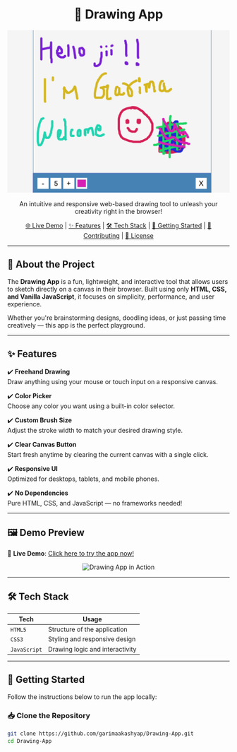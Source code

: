 <h1 align="center">🎨 Drawing App</h1>

<p align="center">
  <img src="app.png" alt="Drawing App Screenshot" width="600">
</p>

<p align="center">
  An intuitive and responsive web-based drawing tool to unleash your creativity right in the browser!  
</p>

<p align="center">
  <a href="https://garimaakashyap.github.io/Drawing-App/">🌐 Live Demo</a> |
  <a href="#features">✨ Features</a> |
  <a href="#tech-stack">🛠️ Tech Stack</a> |
  <a href="#getting-started">🚀 Getting Started</a> |
  <a href="#contributing">🤝 Contributing</a> |
  <a href="#license">📄 License</a>
</p>

---

## 📌 About the Project

The **Drawing App** is a fun, lightweight, and interactive tool that allows users to sketch directly on a canvas in their browser. Built using only **HTML, CSS, and Vanilla JavaScript**, it focuses on simplicity, performance, and user experience.

Whether you're brainstorming designs, doodling ideas, or just passing time creatively — this app is the perfect playground.

---

## ✨ Features

✔️ **Freehand Drawing**  
Draw anything using your mouse or touch input on a responsive canvas.

✔️ **Color Picker**  
Choose any color you want using a built-in color selector.

✔️ **Custom Brush Size**  
Adjust the stroke width to match your desired drawing style.

✔️ **Clear Canvas Button**  
Start fresh anytime by clearing the current canvas with a single click.

✔️ **Responsive UI**  
Optimized for desktops, tablets, and mobile phones.

✔️ **No Dependencies**  
Pure HTML, CSS, and JavaScript — no frameworks needed!

---

## 🖼️ Demo Preview

🔗 **Live Demo**: [Click here to try the app now!](https://garimaakashyap.github.io/Drawing-App/)

<p align="center">
  <img src="screenshot.png" alt="Drawing App in Action" width="600">
</p>

---

## 🛠️ Tech Stack

| Tech         | Usage                             |
|--------------|-----------------------------------|
| `HTML5`      | Structure of the application      |
| `CSS3`       | Styling and responsive design     |
| `JavaScript` | Drawing logic and interactivity   |

---

## 🚀 Getting Started

Follow the instructions below to run the app locally:

### 📥 Clone the Repository
```bash
git clone https://github.com/garimaakashyap/Drawing-App.git
cd Drawing-App

